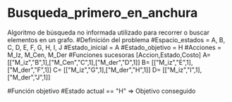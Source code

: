# Busqueda_primero_en_anchura
Algoritmo de búsqueda no informada utilizado para recorrer o buscar elementos en un grafo.
#Definición del problema
#Espacio_estados = A, B, C, D, E, F, G, H, I, J
#Estado_inicial = A
#Estado_objetivo = H
#Acciones = M_Iz, M_Cen, M_Der
#Funciones sucesoras [Accion,Estado,Costo]
A= [["M_iz","B",1],["M_Cen","C",1],["M_der","D",1]]
B= [["M_iz","E",1],["M_der","F",1]]
C= [["M_iz","G",1],["M_der","H",1]]
D= [["M_iz","I",1],["M_der","J",1]]

#Función objetivo
#Estado actual == "H" => Objetivo conseguido
